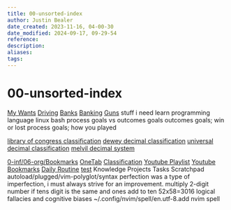 ```yaml
---
title: 00-unsorted-index
author: Justin Bealer
date_created: 2023-11-16, 04-00-30
date_modified: 2024-09-17, 09-29-54
reference: 
description: 
aliases: 
tags: 
---
```

# 00-unsorted-index

[My Wants](My-Wants.md)
[Driving](Driving.md)
[Banks](Banks.md)
[Banking](Banking.md)
[Guns](Guns.md)
stuff i need learn
  programming language
  linux
    bash
process goals vs outcomes goals
outcomes goals; win or lost
process goals; how you played

[library of congress classification](library-of-congress-classification.md)
[dewey decimal classification](dewey-decimal-classification.md)
[universal decimal classification](universal-decimal-classification.md)
[melvil decimal system](melvil-decimal-system.md)

[0-inf/06-org/Bookmarks](0-inf/06-org/Bookmarks.md)
[OneTab](OneTab.md)
[Classification](Classification.md)
[Youtube Playlist](Youtube-Playlist.md)
[Youtube Bookmarks](Youtube-Bookmarks.md)
[Daily Routine](Daily-Routine.md)
[test](test)
Knowledge
Projects
Tasks
Scratchpad
autoload/plugged/vim-polyglot/syntax
perfection was a type of imperfection, i must always strive for an
improvement.
multiply 2-digit number if tens digit is the same and ones add to ten 52x58=3016
logical fallacies and cognitive biases
~/.config/nvim/spell/en.utf-8.add
  nvim spell


